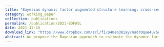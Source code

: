 ```yaml
---
title: "Bayesian dynamic factor augmented structure learning: cross-sectional dependence for residuals"
category: working_paper
collection: publications
permalink: /publication/2021-BDFASL
date: 2021-12-15
download_link: "https://www.dropbox.com/scl/fi/p40en38iayvnadr0que4u/Song-2021-Bayesian-Dynamic-Factor-Augmented-Structure-Learning.pdf?rlkey=801pghmr9qi9j67phed8fwet1&dl=0"
abstract: We propose the Bayesian approach to estimate the dynamic factor-augmented VAR model. As a result, we can obtain the contemporaneous connectedness as a graphical model of the cross-sectional dependence. In this paper, we estimate unobserved factors as a principal component given the known number of factors. Then, we draw factors through the Gibbs sampler using the forward-filtering backward-sampling algorithm. For the transition matrix, we use a rescaled version of the spike and slab priors for our coefficients of lagged variables, which solves the matrices’ collinearity (or possible rank deficiency) when the number of variables is high-dimensional. We check the properties of the estimators derived from the rescaled spike and slab prior by converting the original Bayesian problem into the Frequentists’ ridge estimation problem. We show that the posterior mean asymptotically maximizes the posterior distribution by analyzing the sensitivity of the choice of priors of coefficients. Lastly, we use the fractional Bayes factor to implement the Bayesian graphical model selection based on the graphical VAR. MC simulation shows the performance of our estimation strategy, and we consider weak cross-sectional dependencies in U.S. house prices.
---
```


